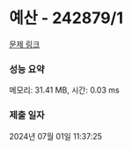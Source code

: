 # 예산 - 242879/1 

[문제 링크](https://level.goorm.io/exam/242879/%EC%98%88%EC%82%B0/quiz/1) 

### 성능 요약

메모리: 31.41 MB, 시간: 0.03 ms

### 제출 일자

2024년 07월 01일 11:37:25

